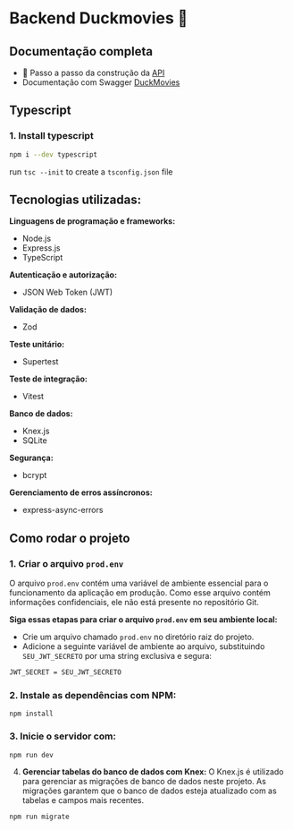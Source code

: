 # Backend Duckmovies 🦆

## Documentação completa
* 📖 Passo a passo da construção da [API](https://sleepy-lion-12c.notion.site/DuckMovies-508dedb0c2be4076be7a69d7386d76dc)
* Documentação com Swagger [DuckMovies](https://duckmovies-backend.onrender.com/api-docs)

## Typescript

### 1. Install typescript

```bash
npm i --dev typescript
```

run `tsc --init` to create a `tsconfig.json` file

## Tecnologias utilizadas:

**Linguagens de programação e frameworks:**
* Node.js
* Express.js
* TypeScript

**Autenticação e autorização:**
* JSON Web Token (JWT)

**Validação de dados:**
* Zod

**Teste unitário:**
* Supertest

**Teste de integração:**
* Vitest

**Banco de dados:**
* Knex.js
* SQLite

**Segurança:**
* bcrypt

**Gerenciamento de erros assíncronos:**
* express-async-errors

## Como rodar o projeto
### 1. **Criar o arquivo `prod.env`**

O arquivo `prod.env` contém uma variável de ambiente essencial para o funcionamento da aplicação em produção. Como esse arquivo contém informações confidenciais, ele não está presente no repositório Git.

**Siga essas etapas para criar o arquivo `prod.env` em seu ambiente local:**
* Crie um arquivo chamado `prod.env` no diretório raiz do projeto.
* Adicione a seguinte variável de ambiente ao arquivo, substituindo `SEU_JWT_SECRETO` por uma string exclusiva e segura:
  <br>
```bash
JWT_SECRET = SEU_JWT_SECRETO
```
### 2. **Instale as dependências com NPM:**
```
npm install
```

### 3. **Inicie o servidor com:**
```
npm run dev
```

4. **Gerenciar tabelas do banco de dados com Knex:**
O Knex.js é utilizado para gerenciar as migrações de banco de dados neste projeto. As migrações garantem que o banco de dados esteja atualizado com as tabelas e campos mais recentes.

```
npm run migrate
```


